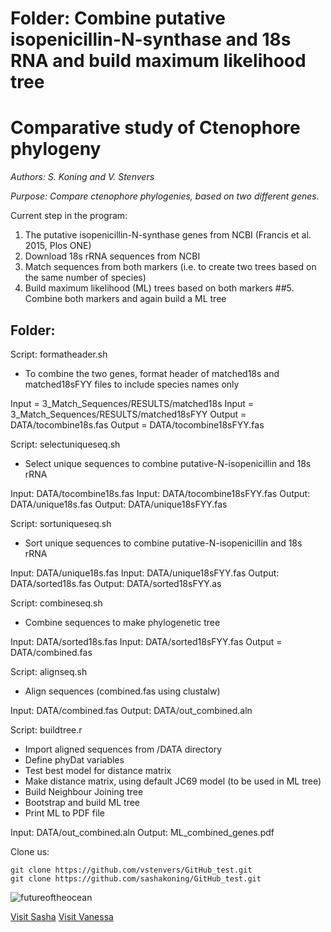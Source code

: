 # Folder: Combine putative isopenicillin-N-synthase and 18s RNA and build maximum likelihood tree
# Comparative study of Ctenophore phylogeny

*Authors: S. Koning and V. Stenvers*

*Purpose: Compare ctenophore phylogenies, based on two different genes.*

Current step in the program:
1. The putative isopenicillin-N-synthase genes from NCBI (Francis et al. 2015, Plos ONE)
2. Download 18s rRNA sequences from NCBI
3. Match sequences from both markers (i.e. to create two trees based on the same number of species)
4. Build maximum likelihood (ML) trees based on both markers
##5. Combine both markers and again build a ML tree


## Folder: 
Script: formatheader.sh
- To combine the two genes, format header of matched18s and matched18sFYY 
  files to include species names only

Input = 3_Match_Sequences/RESULTS/matched18s
Input = 3_Match_Sequences/RESULTS/matched18sFYY
Output = DATA/tocombine18s.fas
Output = DATA/tocombine18sFYY.fas

Script: selectuniqueseq.sh
- Select unique sequences to combine putative-N-isopenicillin and 18s rRNA

Input: DATA/tocombine18s.fas
Input: DATA/tocombine18sFYY.fas
Output: DATA/unique18s.fas
Output: DATA/unique18sFYY.fas

Script: sortuniqueseq.sh
- Sort unique sequences to combine putative-N-isopenicillin and 18s rRNA

Input: DATA/unique18s.fas
Input: DATA/unique18sFYY.fas
Output: DATA/sorted18s.fas
Output: DATA/sorted18sFYY.as

Script: combineseq.sh
- Combine sequences to make phylogenetic tree

Input: DATA/sorted18s.fas
Input: DATA/sorted18sFYY.fas 
Output = DATA/combined.fas

Script: alignseq.sh
- Align sequences (combined.fas using clustalw)

Input: DATA/combined.fas
Output: DATA/out_combined.aln

Script: buildtree.r
- Import aligned sequences from /DATA directory
- Define phyDat variables
- Test best model for distance matrix
- Make distance matrix, using default JC69 model (to be used in ML tree)
- Build Neighbour Joining tree
- Bootstrap and build ML tree
- Print ML to PDF file

Input: DATA/out_combined.aln
Output: ML_combined_genes.pdf

Clone us:
```
git clone https://github.com/vstenvers/GitHub_test.git
git clone https://github.com/sashakoning/GitHub_test.git
```


![futureoftheocean](https://futureoftheocean.files.wordpress.com/2018/02/leucothea-adult-horiz.jpg?w=1024)

[Visit Sasha](https://github.com/sashakoning)
[Visit Vanessa](https://github.com/vstenvers)
